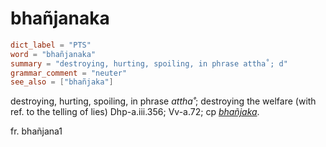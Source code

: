 # bhañjanaka

``` toml
dict_label = "PTS"
word = "bhañjanaka"
summary = "destroying, hurting, spoiling, in phrase attha˚; d"
grammar_comment = "neuter"
see_also = ["bhañjaka"]
```

destroying, hurting, spoiling, in phrase *attha˚*; destroying the welfare (with ref. to the telling of lies) Dhp\-a.iii.356; Vv\-a.72; cp *[bhañjaka](bhañjaka.md)*.

fr. bhañjana1

